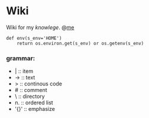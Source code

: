 # Wiki
Wiki for my *knowlege*.
@[me](mailto:perseush@foxmail.com) <br>

<!-- [Google](https://google.com) -->

```
def env(s_env='HOME')
    return os.environ.get(s_env) or os.getenv(s_env)
```

### grammar:
- |		::	item
- ->  	::	text
- \>	::	continous code
- \#	::	comment
- \		::	directory
- n.	::	ordered list
- '{}'	::	emphasize
